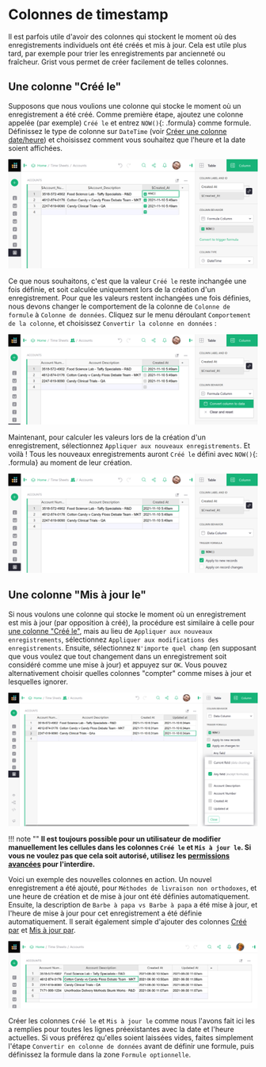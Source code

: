 Colonnes de timestamp
===================

Il est parfois utile d'avoir des colonnes qui stockent le moment où des enregistrements individuels ont été créés et mis à jour. Cela est utile plus tard, par exemple pour trier les enregistrements par ancienneté ou fraîcheur. Grist vous permet de créer facilement de telles colonnes.

## Une colonne "Créé le"

Supposons que nous voulions une colonne qui stocke le moment où un enregistrement a été créé.
Comme première étape, ajoutez une colonne appelée (par exemple) `Créé le` et entrez `NOW()`{: .formula} comme formule.
Définissez le type de colonne sur `DateTime` (voir [Créer une colonne date/heure](dates.md#making-a-datetime-column))
et choisissez comment vous souhaitez que l'heure et la date soient affichées.

![commencer une colonne Créé le](images/formulas/formulas-created-at-start.png)

Ce que nous souhaitons, c'est que la valeur `Créé le` reste inchangée une fois définie, et soit calculée uniquement lors de la création d'un enregistrement. Pour que les valeurs restent inchangées une fois définies, nous devons changer le comportement de la colonne de `Colonne de formule` à `Colonne de données`.
Cliquez sur le menu déroulant `Comportement de la colonne`, et choisissez `Convertir la colonne en données` :

![une colonne Créé le](images/formulas/formulas-created-at-convert.png)

Maintenant, pour calculer les valeurs lors de la création d'un enregistrement, sélectionnez `Appliquer aux nouveaux enregistrements`.
Et voilà ! Tous les nouveaux enregistrements auront `Créé le` défini avec `NOW()`{: .formula} au moment de leur création.

![une colonne Créé le](images/formulas/formulas-created-at-final.png)

## Une colonne "Mis à jour le"

Si nous voulons une colonne qui stocke le moment où un enregistrement est mis à jour (par opposition à créé),
la procédure est similaire à celle pour [une colonne "Créé le"](timestamps.md#a-created-at-column),
mais au lieu de `Appliquer aux nouveaux enregistrements`,
sélectionnez `Appliquer aux modifications des enregistrements`. Ensuite, sélectionnez `N'importe quel champ` (en supposant que vous voulez que tout changement dans un enregistrement soit considéré comme une mise à jour) et appuyez sur `OK`. Vous pouvez alternativement choisir quelles colonnes "compter" comme mises à jour et lesquelles ignorer.

![une colonne Mis à jour le](images/formulas/formulas-updated-at.png)

!!! note ""
    **Il est toujours possible pour un utilisateur de modifier manuellement les cellules dans les colonnes `Créé le` et `Mis à jour le`. Si vous ne voulez pas que cela soit autorisé, utilisez les [permissions avancées](access-rules.md) pour l'interdire.**

Voici un exemple des nouvelles colonnes en action. Un nouvel enregistrement a été ajouté, pour
`Méthodes de livraison non orthodoxes`, et une heure de création et de mise à jour ont été définies automatiquement. Ensuite, la description de `Barbe à papa vs Barbe à papa` a été mise à jour,
et l'heure de mise à jour pour cet enregistrement a été définie automatiquement.
Il serait également simple d'ajouter des colonnes [Créé par](authorship.md#a-created-by-column)
et [Mis à jour par](authorship.md#a-created-by-column).

![Colonnes Créé le et Mis à jour le en utilisation](images/formulas/formulas-update-and-create.png)

Créer les colonnes `Créé le` et `Mis à jour le` comme nous l'avons fait ici les a remplies pour toutes les lignes préexistantes avec la date et l'heure actuelles. Si vous préférez qu'elles soient laissées vides, faites simplement l'étape `Convertir en colonne de données` avant de définir une formule, puis définissez la formule dans la zone `Formule optionnelle`.